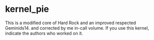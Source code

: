 # kernel_pie
This is a modified core of Hard Rock and an improved respected Geminids14. and corrected by me in-call volume.  If you use this kernel, indicate the authors who worked on it.
